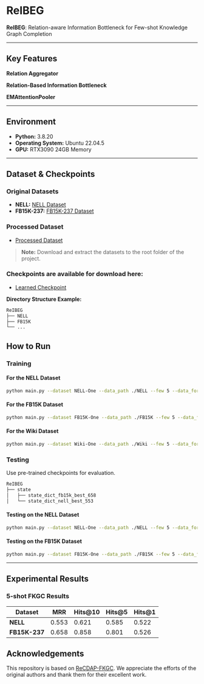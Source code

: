 # ReIBEG

**ReIBEG**: Relation-aware Information Bottleneck for Few-shot Knowledge Graph Completion

---

## Key Features

**Relation Aggregator**

**Relation-Based Information Bottleneck**

**EMAttentionPooler**

---

## Environment

- **Python:** 3.8.20
- **Operating System:** Ubuntu 22.04.5
- **GPU:** RTX3090 24GB Memory

---

## Dataset & Checkpoints

### Original Datasets

- **NELL:** [NELL Dataset](https://github.com/xwhan/One-shot-Relational-Learning)
- **FB15K-237:** [FB15K-237 Dataset](https://github.com/SongW-SW/REFORM)

### Processed Dataset

- [Processed Dataset](https://drive.google.com/drive/folders/1QQPn8-lENxaJE-ebrcAJ7-HwqPegGCRw?usp=sharing)

> **Note:** Download and extract the datasets to the root folder of the project.

### Checkpoints are available for download here:

- [Learned Checkpoint](https://drive.google.com/file/d/1zn9TmPCCUjooZsJq3LSntEDcCAT1PVul/view?usp=drive_link)

**Directory Structure Example:**

```bash
ReIBEG
├── NELL
├── FB15K
└── ...
```


## How to Run

### Training

#### For the NELL Dataset

```bash
python main.py --dataset NELL-One --data_path ./NELL --few 5 --data_form Pre-Train --prefix nell_reibeg --device 0  --batch_size 64 --g_batch 1024
```

#### For the FB15K Dataset

```bash
python main.py --dataset FB15K-One --data_path ./FB15K --few 5 --data_form Pre-Train --prefix fb15k_reibeg --weight_decay 1e-5 --device 1 --batch_size 64 --g_batch 1024
```

#### For the Wiki Dataset
```bash
python main.py --dataset Wiki-One --data_path ./Wiki --few 5 --data_form Pre-Train --prefix wiki_reibeg --device 0 --batch_size 64 --g_batch 1024
```
### Testing

Use pre-trained checkpoints for evaluation.

```bash
ReIBEG
├── state
│   ├── state_dict_fb15k_best_658
│   └── state_dict_nell_best_553
```

#### Testing on the NELL Dataset 

```bash
python main.py --dataset NELL-One --data_path ./NELL --few 5 --data_form Pre-Train --prefix state_dict_nell_best_553 --state_dict_filename state_dict_nell_best_553 --weight_decay 1e-7 --device 0 --batch_size 64 --g_batch 1024  --learning_rate 1e-3 --step test
```

#### Testing on the FB15K Dataset

```bash
python main.py --dataset FB15K-One --data_path ./FB15K --few 5 --data_form Pre-Train --prefix state_dict_fb15k_best_658 --state_dict_filename state_dict_fb15k_best_658 --weight_decay 1e-5 --device 1 --batch_size 64 --g_batch 1024 --learning_rate 5e-3 --step test
```

---

## Experimental Results

### 5-shot FKGC Results

| Dataset       | MRR   | Hits@10 | Hits@5 | Hits@1 |
|---------------|-------|---------|--------|--------|
| **NELL**      | 0.553 | 0.621   | 0.585  | 0.522  |
| **FB15K-237** | 0.658 | 0.858   | 0.801  | 0.526  |



## Acknowledgements

This repository is based on [ReCDAP-FKGC](https://github.com/hou27/ReCDAP-FKGC). We appreciate the efforts of the original authors and thank them for their excellent work.
